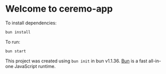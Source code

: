 # Welcome to ceremo-app

To install dependencies:

```bash
bun install
```

To run:

```bash
bun start
```

This project was created using `bun init` in bun v1.1.36. [Bun](https://bun.sh) is a fast all-in-one JavaScript runtime.

